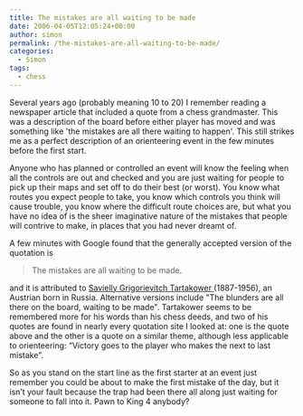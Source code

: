 ```yaml
---
title: The mistakes are all waiting to be made
date: 2006-04-05T12:05:24+00:00
author: simon
permalink: /the-mistakes-are-all-waiting-to-be-made/
categories:
  - Simon
tags:
  - chess
---
```

Several years ago (probably meaning 10 to 20) I remember reading a newspaper article that included a quote from a chess grandmaster. This was a description of the board before either player has moved and was something like 'the mistakes are all there waiting to happen'. This still strikes me as a perfect description of an orienteering event in the few minutes before the first start.
<!--more-->

Anyone who has planned or controlled an event will know the feeling when all the controls are out and checked and you are just waiting for people to pick up their maps and set off to do their best (or worst). You know what routes you expect people to take, you know which controls you think will cause trouble, you know where the difficult route choices are, but what you have no idea of is the sheer imaginative nature of the mistakes that people will contrive to make, in places that you had never dreamt of.

A few minutes with Google found that the generally accepted version of the quotation is 

>The mistakes are all waiting to be made.

and it is attributed to <a href="http://en.wikipedia.org/wiki/Savielly_Tartakower">Savielly Grigorievitch Tartakower </a>(1887-1956), an Austrian born in Russia. Alternative versions include "The blunders are all there on the board, waiting to be made". Tartakower seems to be remembered more for his words than his chess deeds, and two of his quotes are found in nearly every quotation site I looked at: one is the quote above and the other is a quote on a similar theme, although less applicable to orienteering: “Victory goes to the player who makes the next to last mistake”.

So as you stand on the start line as the first starter at an event just remember you could be about to make the first mistake of the day, but it isn’t your fault because the trap had been there all along just waiting for someone to fall into it. Pawn to King 4 anybody?